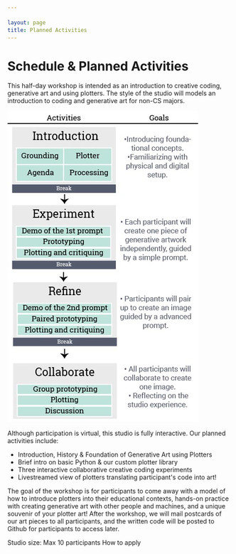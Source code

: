 ```yaml
---

layout: page
title: Planned Activities
---
```


# Schedule & Planned Activities

This half-day workshop is intended as an introduction to creative coding, generative art and using plotters. The style of the studio will models an introduction to coding and generative art for non-CS majors.

![Proposed Schedule](images/party_timeline.jpg)

Although participation is virtual, this studio is fully interactive. Our planned activities include:
 - Introduction, History & Foundation of Generative Art using Plotters
 - Brief intro on basic Python & our custom plotter library
 - Three interactive collaborative creative coding experiments
 - Livestreamed view of plotters translating participant's code into art!

The goal of the workshop is for participants to come away with a model of how to introduce plotters into their educational contexts, hands-on practice with creating generative art with other people and machines, and a unique souvenir of your plotter art! After the workshop, we will mail postcards of our art pieces to all participants, and the written code will be posted to Github for participants to access later.  

Studio size: Max 10 participants
How to apply
